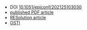 - DOI [10.1051/epjconf/202125103030](https://doi.org/10.1051/epjconf/202125103030)
- [published PDF article](https://www.epj-conferences.org/articles/epjconf/pdf/2021/05/epjconf_chep2021_03030.pdf)
- [RESolution article](https://resolution.ornl.gov/pub/preview/153418)
- [OSTI](https://www.osti.gov/biblio/1817519)

